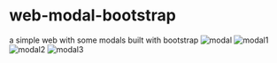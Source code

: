 # web-modal-bootstrap
a simple web with some modals built with bootstrap
![modal](https://user-images.githubusercontent.com/54085516/79626127-09bbc200-812e-11ea-844b-11c629036c5f.png)
![modal1](https://user-images.githubusercontent.com/54085516/79626128-0c1e1c00-812e-11ea-9e37-7d94a206a663.png)
![modal2](https://user-images.githubusercontent.com/54085516/79626130-0cb6b280-812e-11ea-89c4-4fbc10f49070.png)
![modal3](https://user-images.githubusercontent.com/54085516/79626132-0cb6b280-812e-11ea-955b-989d65a9a1ff.png)
